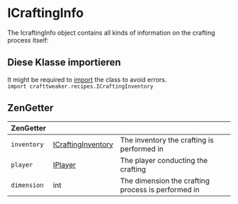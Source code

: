 # ICraftingInfo

The IcraftingInfo object contains all kinds of information on the crafting process itself:

## Diese Klasse importieren

It might be required to [import](/AdvancedFunctions/Import/) the class to avoid errors.  
`import crafttweaker.recipes.ICraftingInventory`

## ZenGetter

| ZenGetter   |                                                                     |                                                    |
| ----------- | ------------------------------------------------------------------- | -------------------------------------------------- |
| `inventory` | [ICraftingInventory](/Vanilla/Recipes/Crafting/ICraftingInventory/) | The inventory the crafting is performed in         |
| `player`    | [IPlayer](/Vanilla/Players/IPlayer/)                                | The player conducting the crafting                 |
| `dimension` | int                                                                 | The dimension the crafting process is performed in |